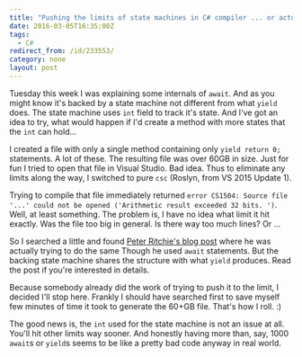 ```yaml
---
title: "Pushing the limits of state machines in C# compiler ... or actually not"
date: 2016-03-05T16:35:00Z
tags:
  - C#
redirect_from: /id/233553/
category: none
layout: post
---
```

Tuesday this week I was explaining some internals of `await`. And as you might know it's backed by a state machine not different from what `yield` does. The state machine uses `int` field to track it's state. And I've got an idea to try, what would happen if I'd create a method with more states that the `int` can hold...

<!-- excerpt -->

I created a file with only a single method containing only `yield return 0;` statements. A lot of these. The resulting file was over 60GB in size. Just for fun I tried to open that file in Visual Studio. Bad idea. Thus to eliminate any limits along the way, I switched to pure `csc` (Roslyn, from VS 2015 Update 1).

Trying to compile that file immediately returned `error CS1504: Source file '...' could not be opened ('Arithmetic result exceeded 32 bits. ')`. Well, at least something. The problem is, I have no idea what limit it hit exactly. Was the file too big in general. Is there way too much lines? Or ...

So I searched a little and found [Peter Ritchie's blog post][1] where he was actually trying to do the same Though he used `await` statements. But the backing state machine shares the structure with what `yield` produces. Read the post if you're interested in details.

Because somebody already did the work of trying to push it to the limit, I decided I'll stop here. Frankly I should have searched first to save myself few minutes of time it took to generate the 60+GB file. That's how I roll. :)

The good news is, the `int` used for the state machine is not an issue at all. You'll hit other limits way sooner. And honestly having more than, say, 1000 `await`s or `yield`s seems to be like a pretty bad code anyway in real world.

[1]: http://blogs.msmvps.com/peterritchie/2012/01/19/c-async-limits-oh-my/